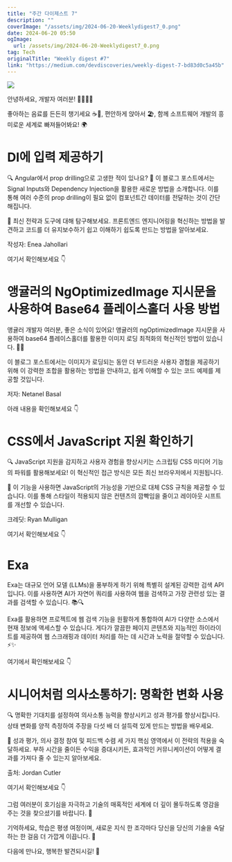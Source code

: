 ```yaml
---
title: "주간 다이제스트 7"
description: ""
coverImage: "/assets/img/2024-06-20-Weeklydigest7_0.png"
date: 2024-06-20 05:50
ogImage: 
  url: /assets/img/2024-06-20-Weeklydigest7_0.png
tag: Tech
originalTitle: "Weekly digest #7"
link: "https://medium.com/devdiscoveries/weekly-digest-7-bd83d0c5a45b"
---
```



<img src="/assets/img/2024-06-20-Weeklydigest7_0.png" />

안녕하세요, 개발자 여러분! 👩‍💻👨‍💻

좋아하는 음료를 든든히 챙기세요 ☕🥤, 편안하게 앉아서 🏖️, 함께 소프트웨어 개발의 흥미로운 세계로 빠져들어봐요! 🌍

# DI에 입력 제공하기

<div class="content-ad"></div>

🔍 Angular에서 prop drilling으로 고생한 적이 있나요? 🤯 이 블로그 포스트에서는 Signal Inputs와 Dependency Injection을 활용한 새로운 방법을 소개합니다. 이를 통해 여러 수준의 prop drilling이 필요 없이 컴포넌트간 데이터를 전달하는 것이 간단해집니다.

🚀 최신 전략과 도구에 대해 탐구해보세요. 프론트엔드 엔지니어링을 혁신하는 방법을 발견하고 코드를 더 유지보수하기 쉽고 이해하기 쉽도록 만드는 방법을 알아보세요.

작성자: Enea Jahollari

여기서 확인해보세요 👇

<div class="content-ad"></div>

# 앵귤러의 NgOptimizedImage 지시문을 사용하여 Base64 플레이스홀더 사용 방법

앵귤러 개발자 여러분, 좋은 소식이 있어요! 앵귤러의 ngOptimizedImage 지시문을 사용하여 base64 플레이스홀더를 활용한 이미지 로딩 최적화의 혁신적인 방법이 있습니다. 📸💡

이 블로그 포스트에서는 이미지가 로딩되는 동안 더 부드러운 사용자 경험을 제공하기 위해 이 강력한 조합을 활용하는 방법을 안내하고, 쉽게 이해할 수 있는 코드 예제를 제공할 것입니다.

저자: Netanel Basal

<div class="content-ad"></div>

아래 내용을 확인해보세요 👇

# CSS에서 JavaScript 지원 확인하기

🔍 JavaScript 지원을 감지하고 사용자 경험을 향상시키는 스크립팅 CSS 미디어 기능의 파워를 활용해보세요! 이 혁신적인 접근 방식은 모든 최신 브라우저에서 지원됩니다.

🚀 이 기능을 사용하면 JavaScript의 가능성을 기반으로 대체 CSS 규칙을 제공할 수 있습니다. 이를 통해 스타일이 적용되지 않은 컨텐츠의 깜빡임을 줄이고 레이아웃 시프트를 개선할 수 있습니다.

<div class="content-ad"></div>

크레딧: Ryan Mulligan

여기서 확인해보세요 👇

# Exa

Exa는 대규모 언어 모델 (LLMs)을 풍부하게 하기 위해 특별히 설계된 강력한 검색 API입니다. 이를 사용하면 AI가 자연어 쿼리를 사용하여 웹을 검색하고 가장 관련성 있는 결과를 검색할 수 있습니다. 📚🔍

<div class="content-ad"></div>

Exa를 활용하면 프로젝트에 웹 검색 기능을 원활하게 통합하여 AI가 다양한 소스에서 현재 정보에 액세스할 수 있습니다. 게다가 깔끔한 페이지 콘텐츠와 지능적인 하이라이트를 제공하여 웹 스크래핑과 데이터 처리를 하는 데 시간과 노력을 절약할 수 있습니다. ⚡️✨

여기에서 확인해보세요 👇

# 시니어처럼 의사소통하기: 명확한 변화 사용

🔍 명확한 기대치를 설정하여 의사소통 능력을 향상시키고 성과 평가를 향상시킵니다. 상태 변화를 양적 측정하여 주장을 다섯 배 더 설득력 있게 만드는 방법을 배우세요.

<div class="content-ad"></div>

🚀 성과 평가, 의사 결정 참여 및 피드백 수렴 세 가지 핵심 영역에서 이 전략의 적용을 숙달하세요. 부하 시간을 줄이든 수익을 증대시키든, 효과적인 커뮤니케이션이 어떻게 결과를 가져다 줄 수 있는지 알아보세요.

출처: Jordan Cutler

여기서 확인해보세요 👇

그럼 여러분이 호기심을 자극하고 기술의 매혹적인 세계에 더 깊이 몰두하도록 영감을 주는 것을 찾으셨기를 바랍니다. 🥳

<div class="content-ad"></div>

기억하세요, 학습은 평생 여정이며, 새로운 지식 한 조각마다 당신을 당신의 기술을 숙달하는 한 걸음 더 가깝게 이끕니다. 🚀

다음에 만나요, 행복한 발견되시길! 🌠